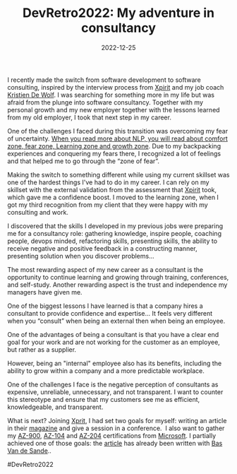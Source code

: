 ﻿---
date: 2022-12-25
title: "DevRetro2022: My adventure in consultancy"
seoTitle: "My adventure in consultancy"
seoDescription: "Aricle about me that tells the story about my adventure into consultancy"
datePublished: Sun Dec 25 2022 13:43:44 GMT+0000 (Coordinated Universal Time)
cuid: clc3f8ik0000n08l3etu1dfsi
slug: devretro2022-my-adventure-in-consultancy
cover: /assets/images/blog/2022-12-25-devretro2022-my-adventure-in-consultancy/2022-12-25-devretro2022-my-adventure-in-consultancy.cover.jpeg
tags: personal-development, consultancy, devretro2022

---

I recently made the switch from software development to software consulting, inspired by the interview process from [Xpirit](https://xpirit.com) and my job coach [Kristien De Wolf](https://www.mypersonalcoach.be/de-coach). I was searching for something more in my life but was afraid from the plunge into software consultancy. Together with my personal growth and my new employer together with the lessons learned from my old employer, I took that next step in my career.

One of the challenges I faced during this transition was overcoming my fear of uncertainty. [When you read more about NLP, you will read about comfort zone, fear zone, Learning zone and growth zone](https://www.blog.swiha.edu/how-to-navigate-from-your-comfort-zone-to-your-growth-zone). Due to my backpacking experiences and conquering my fears there, I recognized a lot of feelings and that helped me to go through the “zone of fear”.

Making the switch to something different while using my current skillset was one of the hardest things I've had to do in my career. I can rely on my skillset with the external validation from the assessment that [Xpirit](https://xpirit.com) took, which gave me a confidence boost. I moved to the learning zone, when I got my third recognition from my client that they were happy with my consulting and work.

I discovered that the skills I developed in my previous jobs were preparing me for a consultancy role: gathering knowledge, inspire people, coaching people, devops minded, refactoring skills, presenting skills, the ability to receive negative and positive feedback in a constructing manner, presenting solution when you discover problems...

The most rewarding aspect of my new career as a consultant is the opportunity to continue learning and growing through training, conferences, and self-study. Another rewarding aspect is the trust and independence my managers have given me.

One of the biggest lessons I have learned is that a company hires a consultant to provide confidence and expertise... It feels very different when you “consult” when being an external then when being an employee.

One of the advantages of being a consultant is that you have a clear end goal for your work and are not working for the customer as an employee, but rather as a supplier.

However, being an "internal" employee also has its benefits, including the ability to grow within a company and a more predictable workplace.

One of the challenges I face is the negative perception of consultants as expensive, unreliable, unnecessary, and not transparent. I want to counter this stereotype and ensure that my customers see me as efficient, knowledgeable, and transparent.

What is next? Joining [Xprit](https://xpirit.com/), I had set two goals for myself: writing an article in their [magazine](https://xpirit.com/magazine) and give a session in a conference.  I also want to gather my [AZ-900](https://learn.microsoft.com/en-us/certifications/exams/az-900), [AZ-104](https://learn.microsoft.com/en-us/certifications/exams/az-104) and [AZ-204](https://learn.microsoft.com/en-us/certifications/exams/az-204) certifications from [Microsoft](https://www.microsoft.com/). I partially achieved one of those goals: the [article](https://xpirit.com/real-world-mocking-http-services-testing-in-c-using-wiremock-net/) has already been written with [Bas Van de Sande](http://Azurecodingarchitect.com)..

#DevRetro2022


